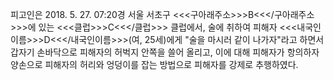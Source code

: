 피고인은 2018. 5. 27. 07:20경 서울 서초구 <<<구아래주소>>>B<<</구아래주소>>>에 있는 <<<클럽>>>C<<</클럽>>> 클럽에서, 술에 취하여 피해자 <<<내국인이름>>>D<<</내국인이름>>>(여, 25세)에게 "술을 마시러 같이 나가자"라고 하면서 갑자기 손바닥으로 피해자의 허벅지 안쪽을 쓸어 올리고, 이에 대해 피해자가 항의하자 양손으로 피해자의 허리와 엉덩이를 잡는 방법으로 피해자를 강제로 추행하였다.
